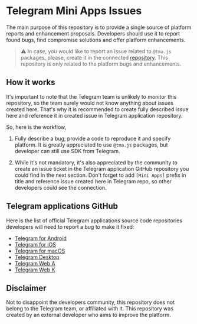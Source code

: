 # Telegram Mini Apps Issues

The main purpose of this repository is to provide a single source of platform reports and enhancement proposals.
Developers should use it to report found bugs, find compromise solutions and offer platform enhancements.

> ⚠️ In case, you would like to report an issue related to `@tma.js` packages, please, create it in the connected [repository](https://github.com/Telegram-Mini-Apps/tma.js/issues).
> This repository is only related to the platform bugs and enhancements.

## How it works

It's important to note that the Telegram team is unlikely to monitor this repository, so the team surely would 
not know anything about issues created here. That's why it is recommended to create fully described issue here
and reference it in created issue in Telegram application repository. 

So, here is the workflow,

1. Fully describe a bug, provide a code to reproduce it and specify platform. It is greatly appreciated to use
`@tma.js` packages, but developer can still use SDK from Telegram.

2. While it's not mandatory, it's also appreciated by the community to create an issue ticket in the Telegram application
GitHub repository you could find in the next section. Don't forget to add `[Mini Apps]` prefix in title and reference issue
created here in Telegram repo, so other developers could see the connection.

## Telegram applications GitHub

Here is the list of official Telegram applications source code repositories developers will need to report a bug to make it
fixed:

- [Telegram for Android](https://github.com/DrKLO/Telegram)
- [Telegram for iOS](https://github.com/TelegramMessenger/Telegram-iOS)
- [Telegram for macOS](https://github.com/overtake/TelegramSwift)
- [Telegram Desktop](https://github.com/telegramdesktop/tdesktop)
- [Telegram Web A](https://github.com/Ajaxy/telegram-tt)
- [Telegram Web K](https://github.com/morethanwords/tweb)

## Disclaimer

Not to disappoint the developers community, this repository does not belong to the Telegram team, or affiliated with it. 
This repository was created by an external developer who aims to improve the platform.
